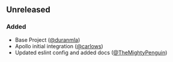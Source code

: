 ## Unreleased

### Added
* Base Project ([@duranmla])
* Apollo initial integration ([@carlows])
* Updated eslint config and added docs ([@TheMightyPenguin])

[@carlows]: https://github.com/carlows
[@duranmla]: https://github.com/duranmla
[@TheMightyPenguin]: https://github.com/TheMightyPenguin
